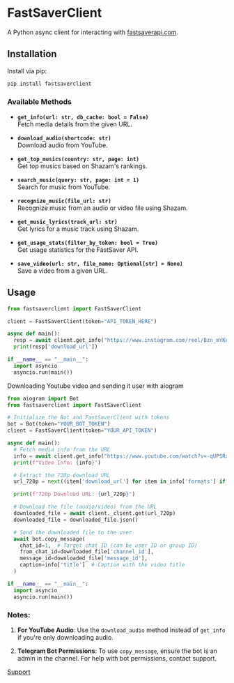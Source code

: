 
# FastSaverClient

A Python async client for interacting with [fastsaverapi.com](https://fastsaverapi.com).


## Installation

Install via pip:

```bash
pip install fastsaverclient
```
### Available Methods

- **`get_info(url: str, db_cache: bool = False)`**  
  Fetch media details from the given URL.

- **`download_audio(shortcode: str)`**  
  Download audio from YouTube.

- **`get_top_musics(country: str, page: int)`**  
  Get top musics based on Shazam's rankings.

- **`search_music(query: str, page: int = 1)`**  
  Search for music from YouTube.

- **`recognize_music(file_url: str)`**  
  Recognize music from an audio or video file using Shazam.

- **`get_music_lyrics(track_url: str)`**  
  Get lyrics for a music track using Shazam.

- **`get_usage_stats(filter_by_token: bool = True)`**  
  Get usage statistics for the FastSaver API.

- **`save_video(url: str, file_name: Optional[str] = None)`**  
  Save a video from a given URL.


## Usage

```python
from fastsaverclient import FastSaverClient

client = FastSaverClient(token="API_TOKEN_HERE")

async def main():
  resp = await client.get_info("https://www.instagram.com/reel/Bzn_mYKAltF/")
  print(resp['download_url'])

if __name__ == "__main__":
  import asyncio
  asyncio.run(main())
```

Downloading Youtube video and sending it user with aiogram
```python
from aiogram import Bot
from fastsaverclient import FastSaverClient

# Initialize the Bot and FastSaverClient with tokens
bot = Bot(token="YOUR_BOT_TOKEN")
client = FastSaverClient(token="YOUR_API_TOKEN")

async def main():
  # Fetch media info from the URL
  info = await client.get_info("https://www.youtube.com/watch?v=-qUPSRx9Rfk")
  print(f"Video Info: {info}")

  # Extract the 720p download URL
  url_720p = next((item['download_url'] for item in info['formats'] if item['format'] == '720p'), None)

  print(f"720p Download URL: {url_720p}")

  # Download the file (audio/video) from the URL
  downloaded_file = await client._client.get(url_720p)
  downloaded_file = downloaded_file.json()

  # Send the downloaded file to the user
  await bot.copy_message(
	chat_id=1,  # Target chat ID (can be user ID or group ID)
	from_chat_id=downloaded_file['channel_id'],
	message_id=downloaded_file['message_id'],
	caption=info['title']  # Caption with the video title
  )

if __name__ == "__main__":
  import asyncio
  asyncio.run(main())
```

### Notes:

1. **For YouTube Audio**: Use the `download_audio` method instead of `get_info` if you're only downloading audio.

2. **Telegram Bot Permissions**: To use `copy_message`, ensure the bot is an admin in the channel. For help with bot permissions, contact support.

[Support](https://t.me/coder2077)

